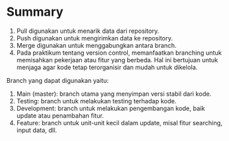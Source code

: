 # Summary

1. Pull digunakan untuk menarik data dari repository.
2. Push digunakan untuk mengirimkan data ke repository.
3. Merge digunakan untuk menggabungkan antara branch.
4. Pada praktikum tentang version control, memanfaatkan branching untuk memisahkan pekerjaan atau fitur yang berbeda. Hal ini bertujuan untuk menjaga agar kode tetap terorganisir dan mudah untuk dikelola.

Branch yang dapat digunakan yaitu:
1. Main (master): branch utama yang menyimpan versi stabil dari kode.
2. Testing: branch untuk melakukan testing terhadap kode.
3. Development: branch untuk melakukan pengembangan kode, baik update atau penambahan fitur.
4. Feature: branch untuk unit-unit kecil dalam update, misal fitur searching, input data, dll.
